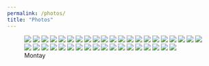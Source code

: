 ```yaml
---
permalink: /photos/
title: "Photos"
---
```





<figure class="third">
  <a href="/assets/images/photos/photo-1.jpg">
  <img src="/assets/images/photos/photo-1.jpg"></a>

  <a href="/assets/images/photos/photo - 2.jpg">
  <img src="/assets/images/photos/photo - 2.jpg"></a>

  <a href="/assets/images/photos/photo - 3.jpg">
  <img src="/assets/images/photos/photo - 3.jpg"></a>
  
  <a href="/assets/images/photos/photo - 4.jpg">
  <img src="/assets/images/photos/photo - 4.jpg"></a>

  <a href="/assets/images/photos/photo - 5.jpg">
  <img src="/assets/images/photos/photo - 5.jpg"></a>

  <a href="/assets/images/photos/photo - 6.jpg">
  <img src="/assets/images/photos/photo - 6.jpg"></a>

  <a href="/assets/images/photos/photo - 7.jpg">
  <img src="/assets/images/photos/photo - 7.jpg"></a>

  <a href="/assets/images/photos/photo - 8.jpg">
  <img src="/assets/images/photos/photo - 8.jpg"></a>

  <a href="/assets/images/photos/photo - 9.jpg">
  <img src="/assets/images/photos/photo - 9.jpg"></a>
  
  <a href="/assets/images/photos/photo - 10.jpg">
  <img src="/assets/images/photos/photo - 10.jpg"></a>

  <a href="/assets/images/photos/photo - 11.jpg">
  <img src="/assets/images/photos/photo - 11.jpg"></a>

  <a href="/assets/images/photos/photo - 12.jpg">
  <img src="/assets/images/photos/photo - 12.jpg"></a>

  <a href="/assets/images/photos/photo - 13.jpg">
  <img src="/assets/images/photos/photo - 13.jpg"></a>
  
  <a href="/assets/images/photos/photo - 14.jpg">
  <img src="/assets/images/photos/photo - 14.jpg"></a>

  <a href="/assets/images/photos/photo - 15.jpg">
  <img src="/assets/images/photos/photo - 15.jpg"></a>

  <a href="/assets/images/photos/photo - 16.jpg">
  <img src="/assets/images/photos/photo - 16.jpg"></a>

  <a href="/assets/images/photos/photo - 17.jpg">
  <img src="/assets/images/photos/photo - 17.jpg"></a>

  <a href="/assets/images/photos/photo - 18.jpg">
  <img src="/assets/images/photos/photo - 18.jpg"></a>

  <a href="/assets/images/photos/photo - 19.jpg">
  <img src="/assets/images/photos/photo - 19.jpg"></a>

  <a href="/assets/images/photos/photo - 20.jpg">
  <img src="/assets/images/photos/photo - 20.jpg"></a>

  <a href="/assets/images/photos/photo - 21.jpg">
  <img src="/assets/images/photos/photo - 21.jpg"></a>

  <a href="/assets/images/photos/photo - 22.jpg">
  <img src="/assets/images/photos/photo - 22.jpg"></a>

  <a href="/assets/images/photos/photo - 23.jpg">
  <img src="/assets/images/photos/photo - 23.jpg"></a>
  
  <a href="/assets/images/photos/photo - 24.jpg">
  <img src="/assets/images/photos/photo - 24.jpg"></a>

  <a href="/assets/images/photos/photo - 25.jpg">
  <img src="/assets/images/photos/photo - 25.jpg"></a>

  <a href="/assets/images/photos/photo - 26.jpg">
  <img src="/assets/images/photos/photo - 26.jpg"></a>

  <a href="/assets/images/photos/photo - 27.jpg">
  <img src="/assets/images/photos/photo - 27.jpg"></a>

  <a href="/assets/images/photos/photo - 28.jpg">
  <img src="/assets/images/photos/photo - 28.jpg"></a>

  <a href="/assets/images/photos/photo - 29.jpg">
  <img src="/assets/images/photos/photo - 29.jpg"></a>

  <a href="/assets/images/photos/photo - 30.jpg">
  <img src="/assets/images/photos/photo - 30.jpg"></a>

  <a href="/assets/images/photos/photo - 31.jpg">
  <img src="/assets/images/photos/photo - 31.jpg"></a>

  <a href="/assets/images/photos/photo - 32.jpg">
  <img src="/assets/images/photos/photo - 32.jpg"></a>

  <a href="/assets/images/photos/photo - 33.jpg">
  <img src="/assets/images/photos/photo - 33.jpg"></a>
  
  <a href="/assets/images/photos/photo - 34.jpg">
  <img src="/assets/images/photos/photo - 34.jpg"></a>

  <a href="/assets/images/photos/photo - 35.jpg">
  <img src="/assets/images/photos/photo - 35.jpg"></a>

  <a href="/assets/images/photos/photo - 36.jpg">
  <img src="/assets/images/photos/photo - 36.jpg"></a>

  <a href="/assets/images/photos/photo - 37.jpg">
  <img src="/assets/images/photos/photo - 37.jpg"></a>

  <a href="/assets/images/photos/photo - 38.jpg">
  <img src="/assets/images/photos/photo - 38.jpg"></a>

  <a href="/assets/images/photos/photo - 39.png">
  <img src="/assets/images/photos/photo - 39.png"></a>

  <figcaption>Montay</figcaption>
</figure>